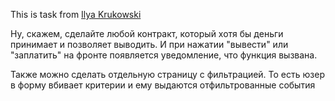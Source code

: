 This is task from [Ilya Krukowski](https://www.youtube.com/@IlyaBodrovKrukowski) 

Ну, скажем, сделайте любой контракт, который хотя бы деньги принимает и позволяет выводить. И при нажатии "вывести" или "заплатить" на фронте появляется уведомление, что функция вызвана.

Также можно сделать отдельную страницу с фильтрацией. То есть юзер в форму вбивает критерии и ему выдаются отфильтрованные события